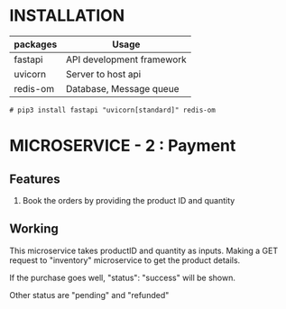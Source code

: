 # INSTALLATION

| packages | Usage                     |
| -------- | ------------------------- | 
|fastapi   | API development framework |  
|uvicorn   | Server to host api        | 
|redis-om  | Database, Message queue   |
 

```
# pip3 install fastapi "uvicorn[standard]" redis-om
```

# MICROSERVICE - 2 : Payment

## Features

1. Book the orders by providing the product ID and quantity

## Working

This microservice takes productID and quantity as inputs. Making a GET request to "inventory" microservice to get the product details.

If the purchase goes well, "status": "success" will be shown.

Other status are "pending" and "refunded"
